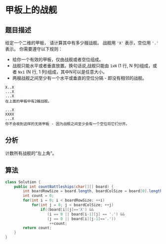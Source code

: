 # 甲板上的战舰

## 题目描述

给定一个二维的甲板， 请计算其中有多少艘战舰。 战舰用 `'X'` 表示，空位用 `'.'` 表示。 你需要遵守以下规则：

* 给你一个有效的甲板，仅由战舰或者空位组成。
* 战舰只能水平或者垂直放置。换句话说,战舰只能由 `1xN` (1 行, N 列)组成，或者 `Nx1` (N 行, 1 列)组成，其中N可以是任意大小。
* 两艘战舰之间至少有一个水平或垂直的空位分隔 - 即没有相邻的战舰。

```
X..X
...X
...X
在上面的甲板中有2艘战舰。

...X
XXXX
...X
你不会收到这样的无效甲板 - 因为战舰之间至少会有一个空位将它们分开。
```

## 分析

计数所有战舰的“左上角”。

## 算法

```java
class Solution {
    public int countBattleships(char[][] board) {
        int boardRowSize = board.length, boardColSize = board[0].length;
        int count = 0;
        for(int i = 0; i < boardRowSize; ++i)
            for(int j = 0; j < boardColSize; ++j)
                if((board[i][j]=='X') &&
                   (i == 0 || board[i-1][j] == '.') &&
                   (j == 0 || board[i][j-1]=='.'))
                    ++count;
        return count;
    }
}
```
